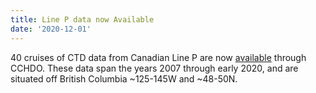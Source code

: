 ```yaml
---
title: Line P data now Available
date: '2020-12-01'
---
```

40 cruises of CTD data from Canadian Line P are now [available][1] through CCHDO.
These data span the years 2007 through early 2020, and are situated off British Columbia ~125-145W and ~48-50N.

[1]: /search?q=Line-P
